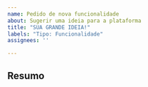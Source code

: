 ```yaml
---
name: Pedido de nova funcionalidade
about: Sugerir uma ideia para a plataforma
title: "SUA GRANDE IDEIA!"
labels: "Tipo: Funcionalidade"
assignees: ''

---
```

## Resumo

<!--
Descreva aqui um breve resumo da funcionalidade e referencie o épico que ela está relacionada 
--
Relacionada ao épico #

## Critério de aceitação
<!--
Descreva aqui os critérios de aceitação
--

## Comportamento
<!--
Descreva aqui o comportamento da funcionalidade
--

## Depende de

<!--
Descreva aqui as dependências dessa issue
--

## Bloqueia
<!--
Escreva aqui quais tickets essa issue bloqueia
--
